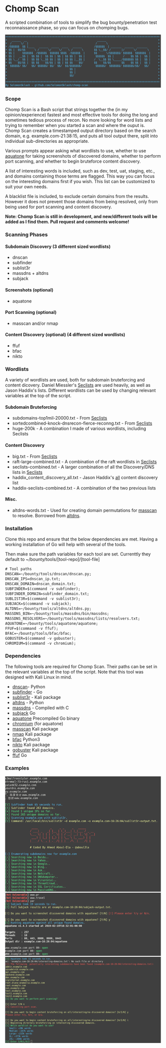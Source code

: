 # Chomp Scan

A scripted combination of tools to simplify the bug bounty/penetration test reconnaissance phase, so you can focus on chomping bugs.

![](screenshots/screenshot10.png)

### Scope
Chomp Scan is a Bash script that strings together the (in my opinion/experience) fastest and most effective tools for doing the long and sometimes tedious process of recon. No more looking for word lists and trying to remember when you started a scan and where the ouput is. Chomp Scan creates a timestamped output directory based on the search domain, e.g. example.com-21:38:15, and puts all tool output there, split into individual sub-directories as appropriate.

Various prompts appear asking what wordlists to use, whether to use [aquatone](https://github.com/michenriksen/aquatone) for taking screenshots of discovered domains, whether to perform port scanning, and whether to begin bruteforce content discovery.

A list of interesting words is included, such as dev, test, uat, staging, etc., and domains containing those terms are flagged. This way you can focus on the interesting domains first if you wish. This list can be customized to suit your own needs.

A blacklist file is included, to exclude certain domains from the results. However it does not prevent those domains from being resolved, only from being used for port scanning and content discovery.

**Note: Chomp Scan is still in development, and new/different tools will be added as I find them. Pull request and comments welcome!**

### Scanning Phases

#### Subdomain Discovery (3 different sized wordlists)
* dnscan
* subfinder
* sublist3r
* massdns + altdns
* subjack

#### Screenshots (optional)
* aquatone

#### Port Scanning (optional)
* masscan and/or nmap

#### Content Discovery (optional) (4 different sized wordlists)
* ffuf
* bfac
* nikto


### Wordlists

A variety of wordlists are used, both for subdomain bruteforcing and content dicovery. Daniel Miessler's [Seclists](https://github.com/danielmiessler/SecLists) are used heavily, as well as Jason Haddix's lists. Different wordlists can be used by changing relevant variables at the top of the script.

#### Subdomain Bruteforcing
* subdomains-top1mil-20000.txt - From [Seclists](https://github.com/danielmiessler/SecLists)
* sortedcombined-knock-dnsrecon-fierce-reconng.txt - From [Seclists](https://github.com/danielmiessler/SecLists) 
* huge-200k - A combination I made of various wordlists, including Seclists

#### Content Discovery
* big.txt - From [Seclists](https://github.com/danielmiessler/SecLists)
* raft-large-combined.txt - A combination of the raft wordlists in [Seclists](https://github.com/danielmiessler/SecLists)
* seclists-combined.txt - A larger combination of all the Discovery/DNS lists in [Seclists](https://github.com/danielmiessler/SecLists)
* haddix_content_discovery_all.txt - Jason Haddix's [all](https://gist.github.com/jhaddix/b80ea67d85c13206125806f0828f4d10/) content discovery list
* haddix-seclists-combined.txt - A combination of the two previous lists

#### Misc.
* altdns-words.txt - Used for creating domain permutations for [masscan](https://github.com/robertdavidgraham/masscan) to resolve. Borrowed from [altdns](https://github.com/infosec-au/altdns/blob/master/words.txt).

### Installation
Clone this repo and ensure that the below dependencies are met. Having a working installation of Go will help with several of the tools.

Then make sure the path variables for each tool are set. Currenttly they default to ~/bounty/tools/[tool-repo]/[tool-file]
```
# Tool paths
DNSCAN=~/bounty/tools/dnscan/dnscan.py;
DNSCAN_IPS=dnscan_ip.txt;
DNSCAN_DOMAIN=dnscan_domain.txt;
SUBFINDER=$(command -v subfinder);
SUBFINDER_DOMAIN=subfinder_domain.txt;
SUBLIST3R=$(command -v sublist3r);
SUBJACK=$(command -v subjack);
ALTDNS=~/bounty/tools/altdns/altdns.py;
MASSDNS_BIN=~/bounty/tools/massdns/bin/massdns;
MASSDNS_RESOLVERS=~/bounty/tools/massdns/lists/resolvers.txt;
AQUATONE=~/bounty/tools/aquatone/aquatone;
FFUF=$(command -v ffuf);
BFAC=~/bounty/tools/bfac/bfac;
GOBUSTER=$(command -v gobuster);
CHROMIUM=$(command -v chromium);
```

### Dependencies

The following tools are required for Chomp Scan. Their paths can be set in the relevant variables at the top of the script. Note that this tool was designed with Kali Linux in mind.

* [dnscan](https://github.com/rbsec/dnscan)- Python
* [subfinder](https://github.com/subfinder/subfinder) - Go
* [sublist3r](https://github.com/aboul3la/Sublist3r) - Kali package
* [altdns](https://github.com/infosec-au/altdns) - Python
* [massdns](https://github.com/blechschmidt/massdns) - Compiled with C
* [subjack](https://github.com/haccer/subjack) Go
* [aquatone](https://github.com/michenriksen/aquatone) Precompiled Go binary
* [chromium](https://www.chromium.org/) (for aquatone)
* [masscan](https://github.com/robertdavidgraham/masscan) Kali package
* [nmap](https://www.nmap.org) Kali package
* [bfac](https://github.com/mazen160/bfac) Python3
* [nikto](https://cirt.net/nikto2) Kali package
* [gobuster](https://github.com/OJ/gobuster) Kali package
* [ffuf](https://github.com/ffuf/ffuf) Go

### Examples
![](screenshots/screenshot05.png)
![](screenshots/screenshot07.png)
![](screenshots/screenshot09.png)
